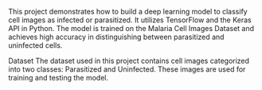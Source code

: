 This project demonstrates how to build a deep learning model to classify cell images as infected or parasitized. It utilizes TensorFlow and the Keras API in Python. The model is trained on the Malaria Cell Images Dataset and achieves high accuracy in distinguishing between parasitized and uninfected cells.

Dataset
The dataset used in this project contains cell images categorized into two classes: Parasitized and Uninfected. These images are used for training and testing the model.